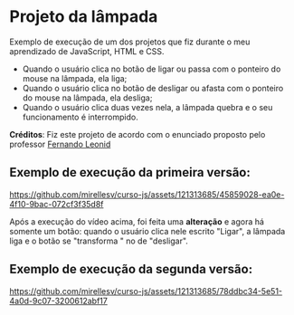 # Projeto da lâmpada
Exemplo de execução de um dos projetos que fiz durante o meu aprendizado de JavaScript, HTML e CSS.  
* Quando o usuário clica no botão de ligar ou passa com o ponteiro do mouse na lâmpada, ela liga;  
* Quando o usuário clica no botão de desligar ou afasta com o ponteiro do mouse na lâmpada, ela desliga;  
* Quando o usuário clica duas vezes nela, a lâmpada quebra e o seu funcionamento é interrompido.  

**Créditos**: Fiz este projeto de acordo com o enunciado proposto pelo professor [Fernando Leonid](https://youtu.be/4r0zOW9Zn-Y?si=QHoXE...)  

## Exemplo de execução da primeira versão:

https://github.com/mirellesv/curso-js/assets/121313685/45859028-ea0e-4f10-9bac-072cf3f35d8f

Após a execução do vídeo acima, foi feita uma **alteração** e agora há somente um botão: quando o usuário clica nele escrito "Ligar", a lâmpada liga e o botão se "transforma " no de "desligar".

## Exemplo de execução da segunda versão:

https://github.com/mirellesv/curso-js/assets/121313685/78ddbc34-5e51-4a0d-9c07-3200612abf17
